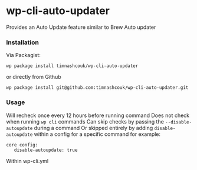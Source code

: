# wp-cli-auto-updater
Provides an Auto Update feature similar to Brew Auto updater
### Installation
Via Packagist:
```
wp package install timnashcouk/wp-cli-auto-updater
```
or directly from Github
```
wp package install git@github.com:timnashcouk/wp-cli-auto-updater.git
```
### Usage
Will recheck once every 12 hours before running command
Does not check when running `wp cli` commands
Can skip checks by passing the `--disable-autoupdate` during a command
Or skipped entirely by adding `disable-autoupdate` within a config for a specific command  for example:
```
core config:
   disable-autoupdate: true
```
Within wp-cli.yml
